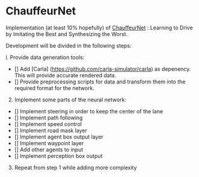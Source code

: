 # ChauffeurNet
Implementation (at least 10% hopefully) of [ChauffeurNet](https://arxiv.org/pdf/1812.03079.pdf) : Learning to Drive by Imitating the Best and Synthesizing the Worst.

Development will be divided in the following steps:

l. Provide data generation tools:
  - [] Add [Carla] (https://github.com/carla-simulator/carla) as depenency. This will provide accurate rendered data.
  - [] Provide preprocessing scripts for data and transform them into the required format for the network.
  
2. Implement some parts of the neural network:
  - [] Implement steering in order to keep the center of the lane
  - [] Implement path following
  - [] Implement speed control
  - [] Implement road mask layer
  - [] Implement agent box output layer
  - [] Implement waypoint layer
  - [] Add other agents to input
  - [] Implement perception box output
  
3. Repeat from step 1 while adding more complexity
